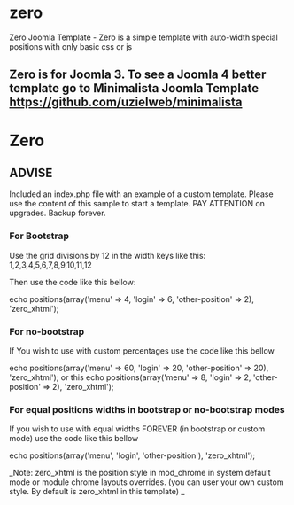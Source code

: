 # zero
Zero Joomla Template - Zero is a simple template with auto-width special positions with only basic css or js
## Zero is for Joomla 3. To see a Joomla 4 better template go to Minimalista Joomla Template https://github.com/uzielweb/minimalista
# Zero

## ADVISE
Included an index.php file with an example of a custom template. Please use the content of this sample to start a template.
PAY ATTENTION on upgrades. Backup forever.

### For Bootstrap
Use the grid divisions by 12 in the width keys like this: 1,2,3,4,5,6,7,8,9,10,11,12

Then use the code like this bellow:

echo positions(array('menu' => 4, 'login' => 6, 'other-position' => 2), 'zero_xhtml');

### For no-bootstrap
If You wish to use with custom percentages use the code like this bellow

echo positions(array('menu' => 60, 'login' => 20, 'other-position' => 20), 'zero_xhtml');
or this
echo positions(array('menu' => 8, 'login' => 2, 'other-position' => 2), 'zero_xhtml');

### For equal positions widths in bootstrap or no-bootstrap modes
If you wish to use with equal widths FOREVER (in bootstrap or custom mode) use the code like this bellow

echo positions(array('menu', 'login', 'other-position'), 'zero_xhtml');

_Note: zero_xhtml is the position style in mod_chrome in system default mode or module chrome layouts overrides. (you can user your own custom style. By default is zero_xhtml in this template)
_


